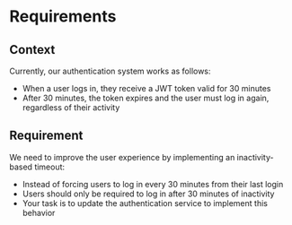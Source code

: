 # Requirements

## Context
Currently, our authentication system works as follows:
- When a user logs in, they receive a JWT token valid for 30 minutes
- After 30 minutes, the token expires and the user must log in again, regardless of their activity

## Requirement
We need to improve the user experience by implementing an inactivity-based timeout:
- Instead of forcing users to log in every 30 minutes from their last login
- Users should only be required to log in after 30 minutes of inactivity
- Your task is to update the authentication service to implement this behavior
